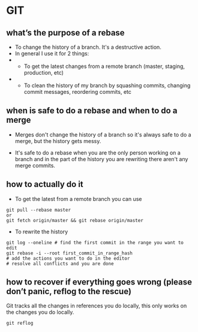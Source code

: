 # GIT

## what’s the purpose of a rebase

* To change the history of a branch. It's a destructive action.
* In general I use it for 2 things:
* * To get the latest changes from a remote branch (master, staging, production, etc)
* * To clean the history of my branch by squashing commits, changing commit messages, reordering commits, etc

## when is safe to do a rebase and when to do a merge

  * Merges don't change the history of a branch so it's always safe to do a merge, but the history gets messy.

  * It's safe to do a rebase when you are the only person working on a branch and in the part of the history you are rewriting there aren't any merge commits.

## how to actually do it

  * To get the latest from a remote branch you can use
  ```
  git pull --rebase master
  or
  git fetch origin/master && git rebase origin/master
  ```

  * To rewrite the history

  ```
  git log --oneline # find the first commit in the range you want to edit
  git rebase -i --root first_commit_in_range_hash
  # add the actions you want to do in the editor
  # resolve all conflicts and you are done
  ```

## how to recover if everything goes wrong (please don’t panic, reflog to the rescue)

Git tracks all the changes in references you do locally, this only works on the changes you do locally.

  ```
  git reflog
  ```
